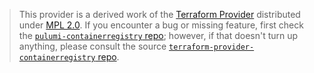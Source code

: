 > This provider is a derived work of the [Terraform Provider](https://github.com/rhysmdnz/terraform-provider-containerregistry)
> distributed under [MPL 2.0](https://www.mozilla.org/en-US/MPL/2.0/). If you encounter a bug or missing feature,
> first check the [`pulumi-containerregistry` repo](github://api.github.com/rhysmdnz/pulumi-containerregistry/issues); however, if that doesn't turn up anything,
> please consult the source [`terraform-provider-containerregistry` repo](https://github.com/rhysmdnz/terraform-provider-containerregistry/issues).
